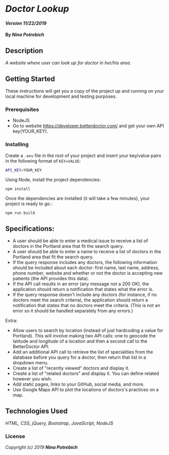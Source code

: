 # _Doctor Lookup_

#### _Version 11/22/2019_

#### By _**Nina Potrebich**_

## Description

_A website where user can look up for doctor in her/his area._

## Getting Started

These instructions will get you a copy of the project up and running on your local machine for development and testing purposes.

### Prerequisites

* NodeJS
* Go to website https://developer.betterdoctor.com/ and get your own API key(YOUR_KEY).

### Installing

Create a `.env` file in the root of your project and insert your key/value pairs in the following format of `KEY=VALUE`:

```sh
API_KEY=YOUR_KEY
```

Using Node, install the project dependencies: 
```
npm install
```

Once the dependencies are installed (it will take a few minutes), your project is ready to go.:

```
npm run build
```

## Specifications:
* A user should be able to enter a medical issue to receive a list of doctors in the Portland area that fit the search query.
* A user should be able to enter a name to receive a list of doctors in the Portland area that fit the search query.
* If the query response includes any doctors, the following information should be included about each doctor: first name, last name, address, phone number, website and whether or not the doctor is accepting new patients (the API provides this data).
* If the API call results in an error (any message not a 200 OK), the application should return a notification that states what the error is.
* If the query response doesn't include any doctors (for instance, if no doctors meet the search criteria), the application should return a notification that states that no doctors meet the criteria. (This is not an error so it should be handled separately from any errors.)

Extra:
* Allow users to search by location (instead of just hardcoding a value for Portland). This will involve making two API calls: one to geocode the latitude and longitude of a location and then a second call to the BetterDoctor API.
* Add an additional API call to retrieve the list of specialities from the database before you query for a doctor, then return that list in a dropdown menu.
* Create a list of "recently viewed" doctors and display it.
* Create a list of "related doctors" and display it. You can define related however you wish.
* Add static pages, links to your GitHub, social media, and more.
* Use Google Maps API to plot the locations of doctors's practices on a map.


## Technologies Used

_HTML, CSS, jQuery, Bootstrap, JavaScript, NodeJS_

### License

*_Copyright (c) 2019 **Nina Potrebich**_*